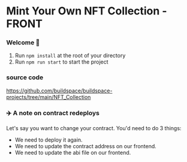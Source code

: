 # Mint Your Own NFT Collection - FRONT

### **Welcome 👋**

1. Run `npm install` at the root of your directory
2. Run `npm run start` to start the project

### source code 
https://github.com/buildspace/buildspace-projects/tree/main/NFT_Collection

### ✈️ A note on contract redeploys
Let's say you want to change your contract. You'd need to do 3 things:
- We need to deploy it again.
- We need to update the contract address on our frontend.
- We need to update the abi file on our frontend.